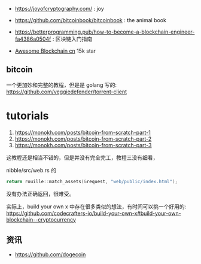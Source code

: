 - https://joyofcryptography.com/ : joy
- https://github.com/bitcoinbook/bitcoinbook : the animal book
- https://betterprogramming.pub/how-to-become-a-blockchain-engineer-fa4386a0504f : 区块链入门指南

- [Awesome Blockchain cn](https://github.com/chaozh/awesome-blockchain-cn) 15k star

## bitcoin
一个更加妙和完整的教程，但是是 golang 写的:
https://github.com/veggiedefender/torrent-client

# tutorials
1. https://monokh.com/posts/bitcoin-from-scratch-part-1
2. https://monokh.com/posts/bitcoin-from-scratch-part-2
3. https://monokh.com/posts/bitcoin-from-scratch-part-3

这教程还是相当不错的，但是并没有完全完工，教程三没有细看，

nibble/src/web.rs 的
```c
return rouille::match_assets(&request, "web/public/index.html");
```
没有办法正确返回，很难受。

实际上，build your own x 中存在很多类似的想法，有时间可以挑一个好用的:
https://github.com/codecrafters-io/build-your-own-x#build-your-own-blockchain--cryptocurrency

## 资讯
- https://github.com/dogecoin
